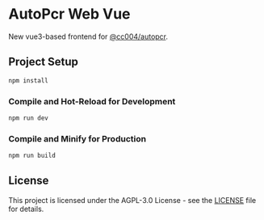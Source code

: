 # AutoPcr Web Vue

New vue3-based frontend for [@cc004/autopcr](https://github.com/cc004/autopcr).


## Project Setup

```sh
npm install
```

### Compile and Hot-Reload for Development

```sh
npm run dev
```

### Compile and Minify for Production

```sh
npm run build
```

## License

This project is licensed under the AGPL-3.0 License - see the [LICENSE](LICENSE) file for details.

